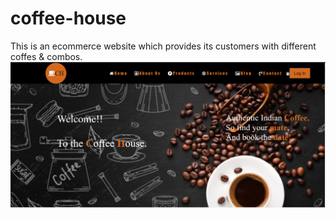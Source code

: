 # coffee-house
This is an ecommerce website which provides its customers with different coffes & combos.
![](home.PNG)
